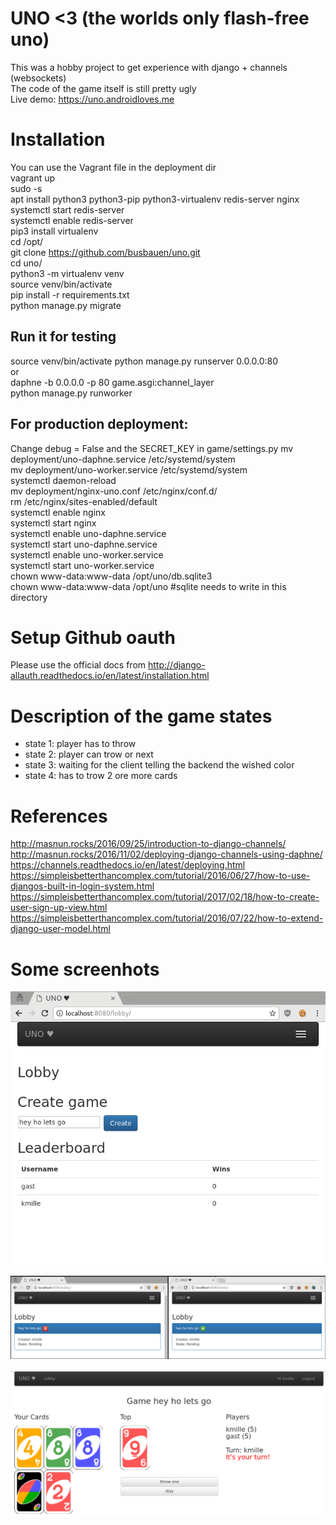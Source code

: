 # UNO <3 (the worlds only flash-free uno)

This was a hobby project to get experience with django + channels (websockets)  
The code of the game itself is still pretty ugly  
Live demo: https://uno.androidloves.me  

# Installation 
You can use the Vagrant file in the deployment dir  
vagrant up  
sudo -s  
apt install python3 python3-pip python3-virtualenv redis-server nginx  
systemctl start redis-server  
systemctl enable redis-server  
pip3 install virtualenv  
cd /opt/  
git clone https://github.com/busbauen/uno.git  
cd uno/  
python3 -m virtualenv venv  
source venv/bin/activate  
pip install -r requirements.txt  
python manage.py migrate   

## Run it for testing  
source venv/bin/activate
python manage.py runserver 0.0.0.0:80  
or  
daphne -b 0.0.0.0 -p 80 game.asgi:channel_layer  
python manage.py runworker  


## For production deployment:  
Change debug = False and the SECRET_KEY in game/settings.py
mv deployment/uno-daphne.service /etc/systemd/system  
mv deployment/uno-worker.service /etc/systemd/system  
systemctl daemon-reload  
mv deployment/nginx-uno.conf /etc/nginx/conf.d/  
rm /etc/nginx/sites-enabled/default  
systemctl enable nginx  
systemctl start nginx  
systemctl enable uno-daphne.service  
systemctl start uno-daphne.service  
systemctl enable uno-worker.service  
systemctl start uno-worker.service  
chown www-data:www-data /opt/uno/db.sqlite3  
chown www-data:www-data /opt/uno  #sqlite needs to write in this directory  

# Setup Github oauth
Please use the official docs from http://django-allauth.readthedocs.io/en/latest/installation.html  

# Description of the game states
- state 1: player has to throw
- state 2: player can trow or next
- state 3: waiting for the client telling the backend the wished color
- state 4: has to trow 2 ore more cards

# References
http://masnun.rocks/2016/09/25/introduction-to-django-channels/  
http://masnun.rocks/2016/11/02/deploying-django-channels-using-daphne/  
https://channels.readthedocs.io/en/latest/deploying.html  
https://simpleisbetterthancomplex.com/tutorial/2016/06/27/how-to-use-djangos-built-in-login-system.html  
https://simpleisbetterthancomplex.com/tutorial/2017/02/18/how-to-create-user-sign-up-view.html  
https://simpleisbetterthancomplex.com/tutorial/2016/07/22/how-to-extend-django-user-model.html  

# Some screenhots
![Lobby 1](screenshots/lobby.png)  
<br />
![Lobby 2](screenshots/lobby-2.png)  
<br />
![Gameplay](screenshots/game.png)  
